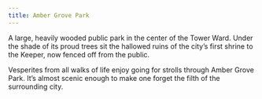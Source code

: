 ```yaml
---
title: Amber Grove Park
---
```


A large, heavily wooded public park in the center of the Tower Ward. Under the shade of its proud trees sit the hallowed ruins of the city’s first shrine to the Keeper, now fenced off from the public.  

Vesperites from all walks of life enjoy going for strolls through Amber Grove Park. It’s almost scenic enough to make one forget the filth of the surrounding city.